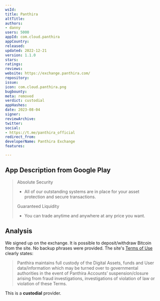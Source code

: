 ```yaml
---
wsId: 
title: Panthira
altTitle: 
authors:
- danny
users: 5000
appId: com.cloud.panthira
appCountry: 
released: 
updated: 2022-12-21
version: 1.1.0
stars: 
ratings: 
reviews: 
website: https://exchange.panthira.com/
repository: 
issue: 
icon: com.cloud.panthira.png
bugbounty: 
meta: removed
verdict: custodial
appHashes: 
date: 2023-08-04
signer: 
reviewArchive: 
twitter: 
social:
- https://t.me/panthira_official
redirect_from: 
developerName: Panthira Exchange
features: 

---
```


## App Description from Google Play

> Absolute Security
> - All of our outstanding systems are in place for your asset protection and secure transactions.
>
> Guaranteed Liquidity
> - You can trade anytime and anywhere at any price you want.

## Analysis  

We signed up on the exchange. It is possible to deposit/withdraw Bitcoin from the site. No backup phrases were provided. The site's [Terms of Use](https://panthira.zendesk.com/hc/en-us/articles/4402118209561-Terms-of-Use) clearly states: 

> Panthira maintains full custody of the Digital Assets, funds and User data/information which may be turned over to governmental authorities in the event of Panthira Accounts’ suspension/closure arising from fraud investigations, investigations of violation of law or violation of these Terms.

This is a **custodial** provider.

